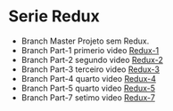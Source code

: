 # Serie Redux

- Branch Master Projeto sem Redux.
- Branch Part-1 primerio video [Redux-1](https://youtu.be/vbLdVZiYBu0)
- Branch Part-2 segundo video [Redux-2](https://youtu.be/4LIcojw7484)
- Branch Part-3 terceiro video [Redux-3](https://youtu.be/q0cca7fcpJ0)
- Branch Part-4 quarto video [Redux-4](https://youtu.be/SpZ3lnT_AbM)
- Branch Part-5 quarto video [Redux-5](https://youtu.be/QT_nWZwRdLg)
- Branch Part-7 setimo video [Redux-7](https://youtu.be/oaz1HXiXgpk)
